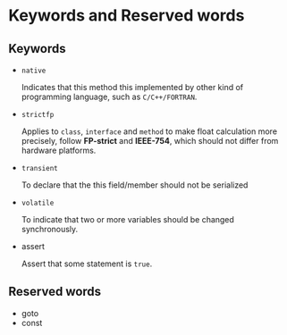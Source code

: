 # Keywords and Reserved words

## Keywords

- `native`

    Indicates that this method this implemented by other kind of programming language, such as `C/C++/FORTRAN`.

- `strictfp`

    Applies to `class`, `interface` and `method` to make float calculation more precisely, follow **FP-strict** and **IEEE-754**, which should not differ from hardware platforms.

- `transient`

    To declare that the this field/member should not be serialized

- `volatile`

    To indicate that two or more variables should be changed synchronously.

- assert

    Assert that some statement is `true`.

## Reserved words

- goto
- const
